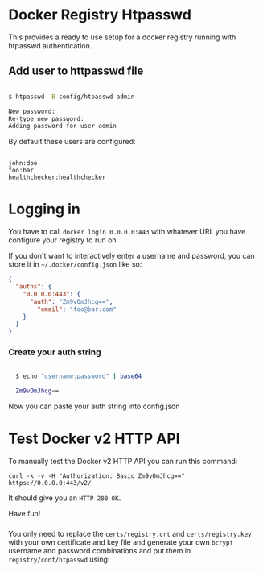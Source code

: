 # Docker Registry Htpasswd

This provides a ready to use setup for a docker registry running with htpasswd
authentication.

## Add user to httpasswd file

```bash

$ htpasswd -B config/htpasswd admin

New password:
Re-type new password: 
Adding password for user admin

```

By default these users are configured:

```

john:doe
foo:bar
healthchecker:healthchecker

```

# Logging in

You have to call `docker login 0.0.0.0:443` with whatever URL you have configure your registry to run on.

If you don't want to interactively enter a username and password, you can
store it in `~/.docker/config.json` like so:



```json
{
  "auths": {
    "0.0.0.0:443": {
      "auth": "Zm9vOmJhcg==",
        "email": "foo@bar.com"
    }
  }
}
```

### Create your auth string

```bash
  
  $ echo "username:password" | base64

  Zm9vOmJhcg==

```

Now you can paste your auth string into config.json


# Test Docker v2 HTTP API

To manually test the Docker v2 HTTP API you can run this command:

```
curl -k -v -H "Authorization: Basic Zm9vOmJhcg==" https://0.0.0.0:443/v2/
```

It should give you an `HTTP 200 OK`.

Have fun!

#####

You only need to replace the `certs/registry.crt` and `certs/registry.key`
with your own certificate and key file and generate your own `bcrypt` username
and password combinations and put them in `registry/conf/htpasswd` using: